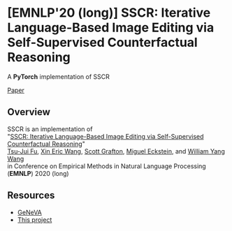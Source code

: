 # [EMNLP'20 (long)] SSCR: Iterative Language-Based Image Editing via Self-Supervised Counterfactual Reasoning
A **PyTorch** implementation of SSCR

[Paper](https://tsujuifu.github.io/pubs/emnlp20_sscr.pdf)

## Overview
SSCR is an implementation of <br> 
"[SSCR: Iterative Language-Based Image Editing via Self-Supervised Counterfactual Reasoning](https://tsujuifu.github.io/pubs/emnlp20_sscr.pdf)" <br>
[Tsu-Jui Fu](https://tsujuifu.github.io/), [Xin Eric Wang](https://eric-xw.github.io/), [Scott Grafton](https://labs.psych.ucsb.edu/grafton/scott/), [Miguel Eckstein](https://viu.psych.ucsb.edu/), and [William Yang Wang](https://sites.cs.ucsb.edu/~william/) <br>
in Conference on Empirical Methods in Natural Language Processing (**EMNLP**) 2020 (long)

## Resources
+ [GeNeVA](https://github.com/Maluuba/GeNeVA)
+ [This project](https://drive.google.com/drive/folders/1DvmEmqTaDjZA0Fea1MfW7A0Kz2fjf8g9?usp=sharing)
